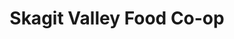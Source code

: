 ---
title: "Skagit Valley Food Co-op"
url: /mount-vernon/skagit-valley-food-co-op/
shop: Supermarkt
---
